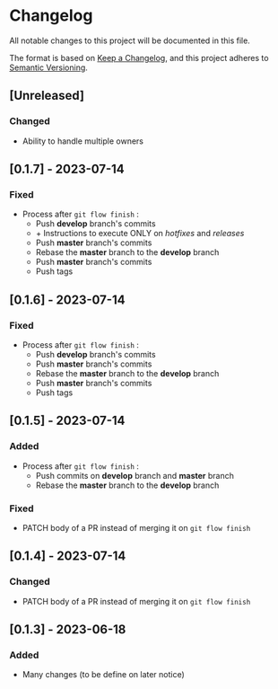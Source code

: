 # Changelog

All notable changes to this project will be documented in this file.

The format is based on [Keep a Changelog](https://keepachangelog.com/en/1.0.1/),
and this project adheres to [Semantic Versioning](https://semver.org/spec/v2.0.0.html).

## [Unreleased]

### Changed

- Ability to handle multiple owners

## [0.1.7] - 2023-07-14

### Fixed

- Process after `git flow finish` :
  - Push **develop** branch's commits
  - \+ Instructions to execute ONLY on *hotfixes* and *releases*
  - Push **master** branch's commits
  - Rebase the **master** branch to the **develop** branch
  - Push **master** branch's commits
  - Push tags

## [0.1.6] - 2023-07-14

### Fixed

- Process after `git flow finish` :
  - Push **develop** branch's commits
  - Push **master** branch's commits
  - Rebase the **master** branch to the **develop** branch
  - Push **master** branch's commits
  - Push tags

## [0.1.5] - 2023-07-14

### Added

- Process after `git flow finish` :
  - Push commits on **develop** branch and **master** branch
  - Rebase the **master** branch to the **develop** branch

### Fixed

- PATCH body of a PR instead of merging it on `git flow finish`

## [0.1.4] - 2023-07-14

### Changed

- PATCH body of a PR instead of merging it on `git flow finish`

## [0.1.3] - 2023-06-18

### Added

- Many changes (to be define on later notice)
